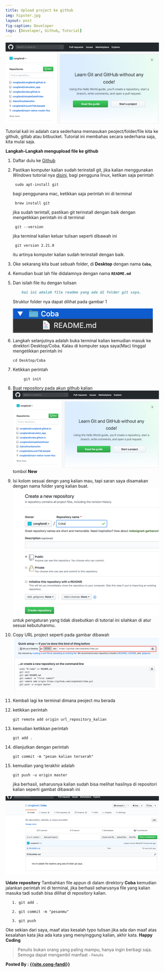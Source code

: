 ```yaml
---
title: Upload project ke github
img: hipster.jpg
layout: post
fig-caption: Developer
tags: [Developer, Github, Tutorial]
---
```

![Cover](/../img/30-03-2019/cover.png)


Tutorial kali ini adalah cara sederhana memasukan peoject/folder/file kita ke github, gitlab atau bitbucket. Tutorial ini membahas secara sederhana saja, kita mulai saja.
<!--more-->
**Langkah-Langkah mengupload file ke github**
1. Daftar dulu ke [Github](https://github.com)
   
2. Pastikan komputer kalian sudah terinstall git, jika kalian menggunakan *Windows* tutorial nya [disini](https://www.petanikode.com/git-install/), bagi pengguna linux, ketikan saja perintah
   
        sudo apt-install git
   
    bagi penggunana mac, ketikkan saja perintah ini di terminal

    
        brew install git
    

    jika sudah terintall, pastikan git terinstall dengan baik dengan mengetikkan perintah ini di terminal

    
        git --version
    

    jika terminal kalian keluar tulisan seperti dibawah ini

    
        git version 2.21.0

    itu artinya komputer kalian sudah terinstall dengan baik.

3. Oke sekarang kita buat sebuah folder, di **Desktop** dengan nama **`Coba`**, 
4. Kemudian buat lah file didalamnya dengan nama **`README.md`** 
5. Dan isilah file itu dengan tulisan 

    ```md
        hai ini adalah file readme yang ada di folder git saya.
    ```

    Struktur folder nya dapat dilihat pada gambar 1

    ![Gambar 1](/../img/30-03-2019/gambar1.png)

6. Langkah selanjutnya adalah buka terminal kalian kemudian masuk ke direktori Desktop/Coba. Kalau di komputer saya saya(Mac) tinggal mengetikkan perintah ini

    ```terminal
    cd Desktop/Coba
    ```

7. Ketikkan perintah 
   ```
        git init
   ```
8. Buat repository pada akun github kalian
    ![Github](/../img/30-03-2019/cover.png)
    tombol **New** 
9.  Isi kolom sesuai dengn yang kalian mau, tapi saran saya disamakan dengan nama folder yang kalian buat.
![gambar 2](/../img/30-03-2019/gambar2.png)
untuk pengaturan yang tidak disebutkan di tutorial ini silahkan di atur sesuai kebutuhanmu.
10. Copy URL project seperti pada gambar dibawah
    ![Gambar 4](/../img/30-03-2019/gambar4.png)
11. Kembali lagi ke terminal dimana peoject mu berada
12. ketikkan perintah
        
        git remote add origin url_repository_kalian

13. kemudian ketikkan perintah

        git add .

14. dilanjutkan dengan perintah
    
        git commit -m "pesan kalian terserah"

15. kemudian yang terakhir adalah
    
        git push -u origin master

    jika berhasil, seharusnya kalian sudah bisa melihat hasilnya di repositori kalian seperti gambat dibawah ini

![gambar hasil](/../img/30-03-2019/sukses.png)


**Udate repository**
Tambahkan file appun di dalam direktory **Coba** kemudian jalankan perintah ini di terminal, jika berhasil seharusnya file yang kalian masuka tadi sudah bisa dilihat di repository kalian.
```
   1. git add .
```
```
   2. git commit -m "pesanmu"
```
```
   3. git push
```



Oke sekian dari saya, maaf atas kesalah typo tulisan jika ada dan maaf atas kesalahan kata jika ada kata yang menyinggung kalian, akhir kata. **Happy Coding**

>Penulis bukan orang yang paling mampu, hanya ingin berbagi saja. Semoga dapat mengambil manfaat<small> - Penulis</small>


<b>Posted By : <a href="{{site.cong-url}}">{{site.cong-fandi}}</a></b>